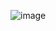![image](https://github.com/pasanchez-apex/simple-mvi-ktor/assets/171708065/3f6a794e-ac00-4e5a-bd22-5770fb16803e)
